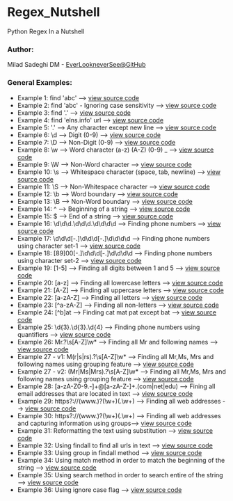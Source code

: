 # Regex_Nutshell
Python Regex In a Nutshell

### Author:
Milad Sadeghi DM - [EverLookneverSee@GitHub](https://elns.info)

### General Examples:
* Example 1: find 'abc' --> [view source code](https://github.com/EverLookNeverSee/regex_nutshell/blob/bc9cf8bcd09c002b0795649632cc2e4b5e5d65b8/general.py#L36-L46)
* Example 2: find 'abc' - Ignoring case sensitivity --> [view source code](https://github.com/EverLookNeverSee/regex_nutshell/blob/bc9cf8bcd09c002b0795649632cc2e4b5e5d65b8/general.py#L48-L56)
* Example 3: find '.' --> [view source code](https://github.com/EverLookNeverSee/regex_nutshell/blob/bc9cf8bcd09c002b0795649632cc2e4b5e5d65b8/general.py#L59-L67)
* Example 4: find 'elns.info' url --> [view source code](https://github.com/EverLookNeverSee/regex_nutshell/blob/bc9cf8bcd09c002b0795649632cc2e4b5e5d65b8/general.py#L70-L78)
* Example 5: '.' --> Any character except new line --> [view source code](https://github.com/EverLookNeverSee/regex_nutshell/blob/bc9cf8bcd09c002b0795649632cc2e4b5e5d65b8/general.py#L81-L89)
* Example 6: \d --> Digit (0-9) --> [view source code](https://github.com/EverLookNeverSee/regex_nutshell/blob/bc9cf8bcd09c002b0795649632cc2e4b5e5d65b8/general.py#L92-L100)
* Example 7: \D --> Non-Digit (0-9) --> [view source code](https://github.com/EverLookNeverSee/regex_nutshell/blob/bc9cf8bcd09c002b0795649632cc2e4b5e5d65b8/general.py#L103-L111)
* Example 8: \w --> Word character (a-z) (A-Z) (0-9) _ --> [view source code](https://github.com/EverLookNeverSee/regex_nutshell/blob/bc9cf8bcd09c002b0795649632cc2e4b5e5d65b8/general.py#L114-L122)
* Example 9: \W --> Non-Word character --> [view source code](https://github.com/EverLookNeverSee/regex_nutshell/blob/bc9cf8bcd09c002b0795649632cc2e4b5e5d65b8/general.py#L125-L133)
* Example 10: \s --> Whitespace character (space, tab, newline) --> [view source code](https://github.com/EverLookNeverSee/regex_nutshell/blob/bc9cf8bcd09c002b0795649632cc2e4b5e5d65b8/general.py#L136-L144)
* Example 11: \S --> Non-Whitespace character --> [view source code](https://github.com/EverLookNeverSee/regex_nutshell/blob/bc9cf8bcd09c002b0795649632cc2e4b5e5d65b8/general.py#L147-L155)
* Example 12: \b --> Word boundary --> [view source code](https://github.com/EverLookNeverSee/regex_nutshell/blob/e346aacce8593da21630351bb0fcd2e1f923b2ee/general.py#L161-L176)
* Example 13: \B --> Non-Word boundary --> [view source code](https://github.com/EverLookNeverSee/regex_nutshell/blob/e346aacce8593da21630351bb0fcd2e1f923b2ee/general.py#L179-L187)
* Example 14: ^ --> Beginning of a string --> [view source code](https://github.com/EverLookNeverSee/regex_nutshell/blob/e346aacce8593da21630351bb0fcd2e1f923b2ee/general.py#L190-L198)
* Example 15: $ --> End of a string --> [view source code](https://github.com/EverLookNeverSee/regex_nutshell/blob/e346aacce8593da21630351bb0fcd2e1f923b2ee/general.py#L201-L209)
* Example 16: \d\d\d.\d\d\d.\d\d\d\d --> Finding phone numbers --> [view source code](https://github.com/EverLookNeverSee/regex_nutshell/blob/e346aacce8593da21630351bb0fcd2e1f923b2ee/general.py#L212-L220)
* Example 17: \d\d\d[-.]\d\d\d[-.]\d\d\d\d --> Finding phone numbers using character set-1 --> [view source code](https://github.com/EverLookNeverSee/regex_nutshell/blob/e346aacce8593da21630351bb0fcd2e1f923b2ee/general.py#L223-L231)
* Example 18: [89]00[-.]\d\d\d[-.]\d\d\d\d --> Finding phone numbers using character set-2 --> [view source code](https://github.com/EverLookNeverSee/regex_nutshell/blob/e346aacce8593da21630351bb0fcd2e1f923b2ee/general.py#L234-L243)
* Example 19: [1-5] --> Finding all digits between 1 and 5 --> [view source code](https://github.com/EverLookNeverSee/regex_nutshell/blob/5d9329631d77e1701098640d79d843cfb7ea8d0a/general.py#L251-L259)
* Example 20: [a-z] --> Finding all lowercase letters --> [view source code](https://github.com/EverLookNeverSee/regex_nutshell/blob/5d9329631d77e1701098640d79d843cfb7ea8d0a/general.py#L262-L270)
* Example 21: [A-Z] --> Finding all uppercase letters --> [view source code](https://github.com/EverLookNeverSee/regex_nutshell/blob/5d9329631d77e1701098640d79d843cfb7ea8d0a/general.py#L273-L281)
* Example 22: [a-zA-Z] --> Finding all letters --> [view source code](https://github.com/EverLookNeverSee/regex_nutshell/blob/5d9329631d77e1701098640d79d843cfb7ea8d0a/general.py#L284-L292)
* Example 23: [^a-zA-Z] --> Finding all non-letters --> [view source code](https://github.com/EverLookNeverSee/regex_nutshell/blob/5d9329631d77e1701098640d79d843cfb7ea8d0a/general.py#L295-L303)
* Example 24: [^b]at --> Finding cat mat pat except bat --> [view source code](https://github.com/EverLookNeverSee/regex_nutshell/blob/5d9329631d77e1701098640d79d843cfb7ea8d0a/general.py#L306-L314)
* Example 25: \d{3}.\d{3}.\d{4} --> Finding phone numbers using quantifiers --> [view source code](https://github.com/EverLookNeverSee/regex_nutshell/blob/5d9329631d77e1701098640d79d843cfb7ea8d0a/general.py#L317-L333)
* Example 26: Mr\.?\s[A-Z]\w* --> Finding all Mr and following names --> [view source code](https://github.com/EverLookNeverSee/regex_nutshell/blob/5d9329631d77e1701098640d79d843cfb7ea8d0a/general.py#L336-L344)
* Example 27 - v1: M(r|s|rs)\.?\s[A-Z]\w* --> Finding all Mr,Ms, Mrs and following names using grouping feature --> [view source code](https://github.com/EverLookNeverSee/regex_nutshell/blob/716bed781e4dd3572e99311fd952ba882d4ef6f3/general.py#L351-L359)
* Example 27 - v2: (Mr|Ms|Mrs)\.?\s[A-Z]\w* --> Finding all Mr,Ms, Mrs and following names using grouping feature --> [view source code](https://github.com/EverLookNeverSee/regex_nutshell/blob/716bed781e4dd3572e99311fd952ba882d4ef6f3/general.py#L362-L370)
* Example 28: [a-zA-Z0-9.-]+@[a-zA-Z-]+\.(com|net|edu) --> Fining all email addresses that are located in text --> [view source code](https://github.com/EverLookNeverSee/regex_nutshell/blob/716bed781e4dd3572e99311fd952ba882d4ef6f3/general.py#L373-L381)
* Example 29: https?://(www\.)?(\w+)(\.\w+) --> Finding all web addresses --> [view source code](https://github.com/EverLookNeverSee/regex_nutshell/blob/e5bd37a57da3623b9372556dd33a3fc120351f59/general.py#L396-L404)
* Example 30: https?://(www\.)?(\w+)(\.\w+) --> Finding all web addresses and capturing information using groups--> [view source code](https://github.com/EverLookNeverSee/regex_nutshell/blob/e5bd37a57da3623b9372556dd33a3fc120351f59/general.py#L407-L416)
* Example 31: Reformatting the text using substitution --> [view source code](https://github.com/EverLookNeverSee/regex_nutshell/blob/e5bd37a57da3623b9372556dd33a3fc120351f59/general.py#L419-L424)
* Example 32: Using findall to find all urls in text --> [view source code](https://github.com/EverLookNeverSee/regex_nutshell/blob/e5bd37a57da3623b9372556dd33a3fc120351f59/general.py#L427-L433)
* Example 33: Using group in findall method --> [view source code](https://github.com/EverLookNeverSee/regex_nutshell/blob/e5bd37a57da3623b9372556dd33a3fc120351f59/general.py#L436-L442)
* Example 34: Using match method in order to match the beginning of the string --> [view source code](https://github.com/EverLookNeverSee/regex_nutshell/blob/e5bd37a57da3623b9372556dd33a3fc120351f59/general.py#L445-L450)
* Example 35: Using search method in order to search entire of the string --> [view source code](https://github.com/EverLookNeverSee/regex_nutshell/blob/e5bd37a57da3623b9372556dd33a3fc120351f59/general.py#L453-L458)
* Example 36: Using ignore case flag --> [view source code](https://github.com/EverLookNeverSee/regex_nutshell/blob/e5bd37a57da3623b9372556dd33a3fc120351f59/general.py#L461-L466)
